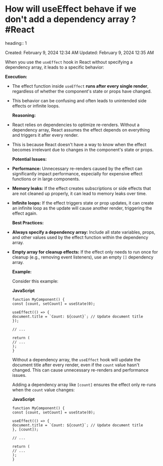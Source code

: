# How will useEffect behave if we don't add a dependency array ? #React 
heading:: 1

Created: February 9, 2024 12:34 AM
Updated: February 9, 2024 12:35 AM

When you use the `useEffect` hook in React without specifying a dependency array, it leads to a specific behavior:

**Execution:**
- The effect function inside `useEffect` **runs after every single render**, regardless of whether the component's state or props have changed.
- This behavior can be confusing and often leads to unintended side effects or infinite loops.
  
  **Reasoning:**
- React relies on dependencies to optimize re-renders. Without a dependency array, React assumes the effect depends on everything and triggers it after every render.
- This is because React doesn't have a way to know when the effect becomes irrelevant due to changes in the component's state or props.
  
  **Potential Issues:**
- **Performance:** Unnecessary re-renders caused by the effect can significantly impact performance, especially for expensive effect functions or in large components.
- **Memory leaks:** If the effect creates subscriptions or side effects that are not cleaned up properly, it can lead to memory leaks over time.
- **Infinite loops:** If the effect triggers state or prop updates, it can create an infinite loop as the update will cause another render, triggering the effect again.
  
  **Best Practices:**
- **Always specify a dependency array:** Include all state variables, props, and other values used by the effect function within the dependency array.
- **Empty array for cleanup effects:** If the effect only needs to run once for cleanup (e.g., removing event listeners), use an empty `[]` dependency array.
  
  **Example:**
  
  Consider this example:
  
  **JavaScript**
  
  ```
  function MyComponent() {
  const [count, setCount] = useState(0);
  
  useEffect(() => {
  document.title = `Count: ${count}`; // Update document title
  });
  
  // ...
  
  return (
  // ...
  );
  }
  
  ```
  
  Without a dependency array, the `useEffect` hook will update the document title after every render, even if the `count` value hasn't changed. This can cause unnecessary re-renders and performance issues.
  
  Adding a dependency array like `[count]` ensures the effect only re-runs when the `count` value changes:
  
  **JavaScript**
  
  ```
  function MyComponent() {
  const [count, setCount] = useState(0);
  
  useEffect(() => {
  document.title = `Count: ${count}`; // Update document title
  }, [count]);
  
  // ...
  
  return (
  // ...
  );
  }
  
  ```